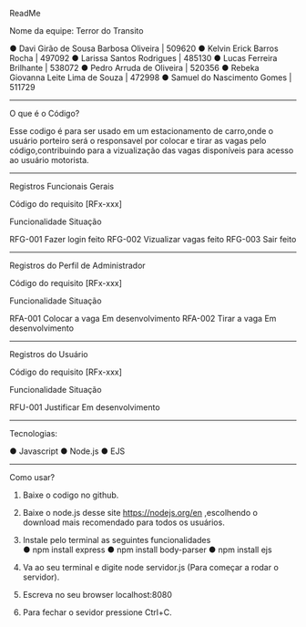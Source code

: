 ReadMe 

Nome da equipe: Terror do Transito

● Davi Girão de Sousa Barbosa Oliveira | 509620
● Kelvin Erick Barros Rocha | 497092
● Larissa Santos Rodrigues | 485130
● Lucas Ferreira Brilhante | 538072
● Pedro Arruda de Oliveira | 520356
● Rebeka Giovanna Leite Lima de Souza | 472998
● Samuel do Nascimento Gomes | 511729
__________________________________________________________________________________

O que é o Código?

Esse codigo é para ser usado em um estacionamento de carro,onde o usuário porteiro será o responsavel por  colocar e tirar as vagas pelo código,contribuindo para a vizualização das vagas disponíveis para acesso ao usuário
motorista.




__________________________________________________________________________________


Registros Funcionais Gerais

Código do requisito
[RFx-xxx]

Funcionalidade Situação

RFG-001   Fazer login       feito 
RFG-002   Vizualizar vagas  feito
RFG-003   Sair              feito



_________________________________________________________________

Registros do Perfil de Administrador

Código do requisito
[RFx-xxx]

Funcionalidade Situação

RFA-001  Colocar a vaga Em desenvolvimento
RFA-002  Tirar a vaga   Em desenvolvimento

________________________________________________________________


Registros do Usuário

Código do requisito
[RFx-xxx]

Funcionalidade Situação

RFU-001 Justificar Em desenvolvimento

__________________________________________________________________________________

Tecnologias:

● Javascript
● Node.js
● EJS

__________________________________________________________________________________

Como usar?

1. Baixe  o codigo no github.

2. Baixe o node.js desse site https://nodejs.org/en ,escolhendo o download mais
recomendado para todos os usuários.

3. Instale pelo terminal as seguintes funcionalidades  
   ● npm install express
   ● npm install body-parser
   ● npm install ejs

4. Va ao seu terminal e digite  node servidor.js (Para começar a rodar o servidor).

5. Escreva no seu browser localhost:8080

6. Para fechar o sevidor pressione Ctrl+C.
